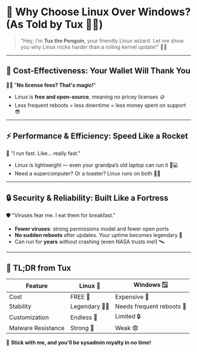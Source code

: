 # 🐧 Why Choose Linux Over Windows? (As Told by Tux 🧙‍♂️)

> "Hey, I’m **Tux the Penguin**, your friendly Linux wizard. Let me show you why Linux rocks harder than a rolling kernel update!" 🎸🐧

---

## 💸 Cost-Effectiveness: Your Wallet Will Thank You

🧙‍♂️ "**No license fees? That's magic!**"  
- Linux is **free and open-source**, meaning no pricey licenses 🪙
- Less frequent reboots = less downtime = less money spent on support 😎

---

## ⚡ Performance & Efficiency: Speed Like a Rocket

🚀 "I run fast. Like... really fast."  
- Linux is lightweight — even your grandpa’s old laptop can run it 🧓💻
- Need a supercomputer? Or a toaster? Linux runs on both 🥖🧠

---

## 🔒 Security & Reliability: Built Like a Fortress

🛡️ "Viruses fear me. I eat them for breakfast."  
- **Fewer viruses**: strong permissions model and fewer open ports
- **No sudden reboots** after updates. Your uptime becomes legendary 💯
- Can run for **years** without crashing (even NASA trusts me!) 🛰️

---

## 🧠 TL;DR from Tux

| Feature             | Linux 🐧             | Windows 🪟             |
|---------------------|----------------------|------------------------|
| Cost                | FREE 🤑              | Expensive 💸           |
| Stability           | Legendary 🧙‍♂️       | Needs frequent reboots 🔄 |
| Customization       | Endless 🎨           | Limited 🔒             |
| Malware Resistance  | Strong 💪            | Weak 😨                |

🎉 **Stick with me, and you'll be sysadmin royalty in no time!**
